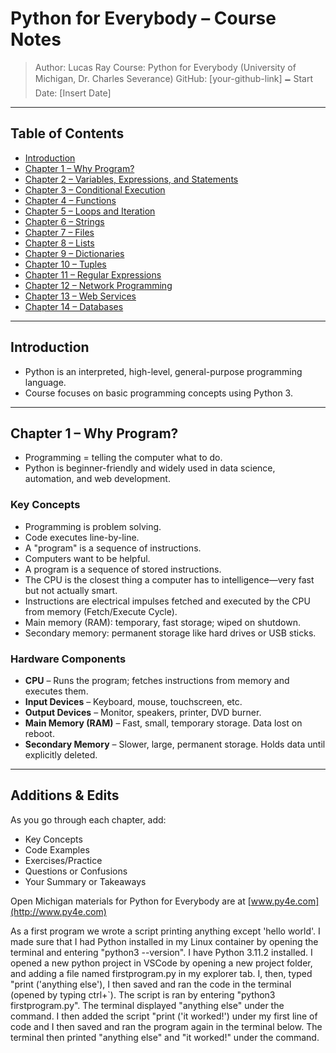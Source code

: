 # Python for Everybody – Course Notes

> Author: Lucas Ray
> Course: Python for Everybody (University of Michigan, Dr. Charles Severance)
> GitHub: \[your-github-link]
> 🗕️ Start Date: \[Insert Date]

---

##  Table of Contents

* [Introduction](#introduction)
* [Chapter 1 – Why Program?](#chapter-1--why-program)
* [Chapter 2 – Variables, Expressions, and Statements](#chapter-2--variables-expressions-and-statements)
* [Chapter 3 – Conditional Execution](#chapter-3--conditional-execution)
* [Chapter 4 – Functions](#chapter-4--functions)
* [Chapter 5 – Loops and Iteration](#chapter-5--loops-and-iteration)
* [Chapter 6 – Strings](#chapter-6--strings)
* [Chapter 7 – Files](#chapter-7--files)
* [Chapter 8 – Lists](#chapter-8--lists)
* [Chapter 9 – Dictionaries](#chapter-9--dictionaries)
* [Chapter 10 – Tuples](#chapter-10--tuples)
* [Chapter 11 – Regular Expressions](#chapter-11--regular-expressions)
* [Chapter 12 – Network Programming](#chapter-12--network-programming)
* [Chapter 13 – Web Services](#chapter-13--web-services)
* [Chapter 14 – Databases](#chapter-14--databases)

---

##  Introduction

* Python is an interpreted, high-level, general-purpose programming language.
* Course focuses on basic programming concepts using Python 3.

---

## Chapter 1 – Why Program?

* Programming = telling the computer what to do.
* Python is beginner-friendly and widely used in data science, automation, and web development.

###  Key Concepts

* Programming is problem solving.
* Code executes line-by-line.
* A "program" is a sequence of instructions.
* Computers want to be helpful.
* A program is a sequence of stored instructions.
* The CPU is the closest thing a computer has to intelligence—very fast but not actually smart.
* Instructions are electrical impulses fetched and executed by the CPU from memory (Fetch/Execute Cycle).
* Main memory (RAM): temporary, fast storage; wiped on shutdown.
* Secondary memory: permanent storage like hard drives or USB sticks.

###  Hardware Components

* **CPU** – Runs the program; fetches instructions from memory and executes them.
* **Input Devices** – Keyboard, mouse, touchscreen, etc.
* **Output Devices** – Monitor, speakers, printer, DVD burner.
* **Main Memory (RAM)** – Fast, small, temporary storage. Data lost on reboot.
* **Secondary Memory** – Slower, large, permanent storage. Holds data until explicitly deleted.

---

##  Additions & Edits

As you go through each chapter, add:

*  Key Concepts
*  Code Examples
*  Exercises/Practice
*  Questions or Confusions
*  Your Summary or Takeaways

Open Michigan materials for Python for Everybody are at [www.py4e.com](http://www.py4e.com)

As a first program we wrote a script printing anything except 'hello world'. I made sure that I had Python installed in my Linux container by opening the terminal and entering "python3 --version". I have Python 3.11.2 installed. I opened a new python project in VSCode by opening a new project folder, and adding a file named firstprogram.py in my explorer tab. I, then, typed "print ('anything else'), I then saved and ran the code in the terminal (opened by typing ctrl+`). The script is ran by entering "python3 firstprogram.py". The terminal displayed "anything else" under the command. I then added the script "print ('it worked!') under my first line of code and I then saved and ran the program again in the terminal below. The terminal then printed "anything else" and "it worked!" under the command. 